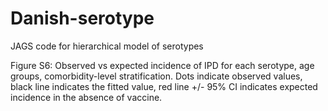 # Danish-serotype
JAGS code for hierarchical model of serotypes


Figure S6: Observed vs expected incidence of IPD for each serotype, age groups, comorbidity-level stratification. Dots indicate observed values, black line indicates the fitted value, red line +/- 95% CI indicates expected incidence in the absence of vaccine. 

